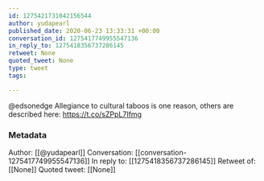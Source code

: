 ```yaml
---
id: 1275421731042156544
author: yudapearl
published_date: 2020-06-23 13:33:31 +00:00
conversation_id: 1275417749955547136
in_reply_to: 1275418356737286145
retweet: None
quoted_tweet: None
type: tweet
tags:

---
```


@edsonedge Allegiance to cultural taboos is one reason, others are described here: https://t.co/sZPpL7Ifmg

### Metadata

Author: [[@yudapearl]]
Conversation: [[conversation-1275417749955547136]]
In reply to: [[1275418356737286145]]
Retweet of: [[None]]
Quoted tweet: [[None]]
